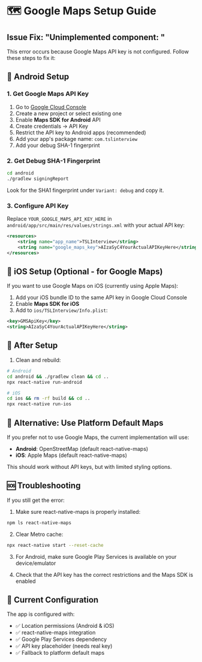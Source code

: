 # 🗺️ Google Maps Setup Guide

## Issue Fix: "Unimplemented component: <RNMapsGoogleMapView>"

This error occurs because Google Maps API key is not configured. Follow these steps to fix it:

## 📱 Android Setup

### 1. Get Google Maps API Key

1. Go to [Google Cloud Console](https://console.cloud.google.com/)
2. Create a new project or select existing one
3. Enable **Maps SDK for Android** API
4. Create credentials → API Key
5. Restrict the API key to Android apps (recommended)
6. Add your app's package name: `com.tslinterview`
7. Add your debug SHA-1 fingerprint

### 2. Get Debug SHA-1 Fingerprint

```bash
cd android
./gradlew signingReport
```

Look for the SHA1 fingerprint under `Variant: debug` and copy it.

### 3. Configure API Key

Replace `YOUR_GOOGLE_MAPS_API_KEY_HERE` in `android/app/src/main/res/values/strings.xml` with your actual API key:

```xml
<resources>
    <string name="app_name">TSLInterview</string>
    <string name="google_maps_key">AIzaSyC4YourActualAPIKeyHere</string>
</resources>
```

## 🍎 iOS Setup (Optional - for Google Maps)

If you want to use Google Maps on iOS (currently using Apple Maps):

1. Add your iOS bundle ID to the same API key in Google Cloud Console
2. Enable **Maps SDK for iOS**
3. Add to `ios/TSLInterview/Info.plist`:

```xml
<key>GMSApiKey</key>
<string>AIzaSyC4YourActualAPIKeyHere</string>
```

## 🚀 After Setup

1. Clean and rebuild:

```bash
# Android
cd android && ./gradlew clean && cd ..
npx react-native run-android

# iOS
cd ios && rm -rf build && cd ..
npx react-native run-ios
```

## 🔄 Alternative: Use Platform Default Maps

If you prefer not to use Google Maps, the current implementation will use:

- **Android**: OpenStreetMap (default react-native-maps)
- **iOS**: Apple Maps (default react-native-maps)

This should work without API keys, but with limited styling options.

## 🆘 Troubleshooting

If you still get the error:

1. Make sure react-native-maps is properly installed:

```bash
npm ls react-native-maps
```

2. Clear Metro cache:

```bash
npx react-native start --reset-cache
```

3. For Android, make sure Google Play Services is available on your device/emulator

4. Check that the API key has the correct restrictions and the Maps SDK is enabled

## 📝 Current Configuration

The app is configured with:

- ✅ Location permissions (Android & iOS)
- ✅ react-native-maps integration
- ✅ Google Play Services dependency
- ✅ API key placeholder (needs real key)
- ✅ Fallback to platform default maps
